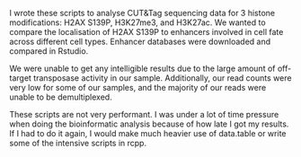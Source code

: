 I wrote these scripts to analyse CUT&Tag sequencing data for 3 histone modifications: H2AX S139P, H3K27me3, and H3K27ac. We wanted to compare the localisation of H2AX S139P to enhancers involved in cell fate across different cell types. Enhancer databases were downloaded and compared in Rstudio. 

We were unable to get any intelligible results due to the large amount of off-target transposase activity in our sample. Additionally, our read counts were very low for some of our samples, and the majority of our reads were unable to be demultiplexed.

These scripts are not very performant. I was under a lot of time pressure when doing the bioinformatic analysis because of how late I got my results. If I had to do it again, I would make much heavier use of data.table or write some of the intensive scripts in rcpp. 
